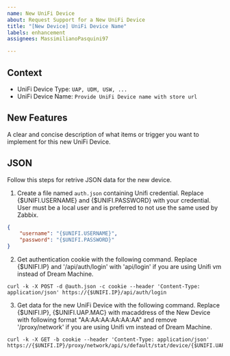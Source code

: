 ```yaml
---
name: New UniFi Device
about: Request Support for a New UniFi Device
title: "[New Device] UniFi Device Name"
labels: enhancement
assignees: MassimilianoPasquini97

---
```


## Context

- UniFi Device Type: `UAP, UDM, USW, ...`
- UniFi Device Name: `Provide UniFi Device name with store url`

## New Features

A clear and concise description of what items or trigger you want to implement for this new UniFi Device.

## JSON

Follow this steps for retrive JSON data for the new device.

1. Create a file named `auth.json` containing Unifi credential. Replace {$UNIFI.USERNAME} and {$UNIFI.PASSWORD} with your credential. User must be a local user and is preferred to not use the same used by Zabbix.

```json
{
    "username": "{$UNIFI.USERNAME}",
    "password": "{$UNIFI.PASSWORD}"
}
```

2. Get authentication cookie with the following command. Replace {$UNIFI.IP} and '/api/auth/login' with 'api/login' if you are using Unifi vm instead of Dream Machine.

```shell
curl -k -X POST -d @auth.json -c cookie --header 'Content-Type: application/json' https://{$UNIFI.IP}/api/auth/login
```

3. Get data for the new UniFi Device with the following command. Replace {$UNIFI.IP}, {$UNIFI.UAP.MAC} with macaddress of the New Device with following format "AA:AA:AA:AA:AA:AA" and remove '/proxy/network' if you are using Unifi vm instead of Dream Machine.

```shell
curl -k -X GET -b cookie --header 'Content-Type: application/json' https://{$UNIFI.IP}/proxy/network/api/s/default/stat/device/{$UNIFI.UAP.MAC}
```


```json
```
